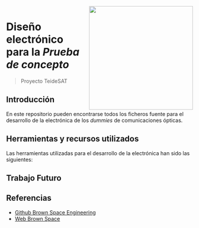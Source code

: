 <img width="280" src="https://teidesat.com/wp-content/uploads/logo_white_outline.svg" align="right" />

# Diseño electrónico para la *Prueba de concepto*
> Proyecto TeideSAT

## Introducción

En este repositorio pueden encontrarse todos los ficheros fuente para el desarrollo de la electrónica de los *dummies* de comunicaciones ópticas.

## Herramientas y recursos utilizados

Las herramientas utilizadas para el desarrollo de la electrónica han sido las siguientes:

## Trabajo Futuro

## Referencias

- [Github Brown Space Engineering](https://github.com/BrownSpaceEngineering)
- [Web Brown Space](https://brownspace.org/)

